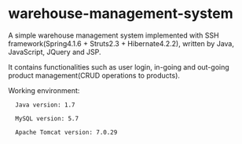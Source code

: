 # warehouse-management-system

A simple warehouse management system implemented with SSH framework(Spring4.1.6 + Struts2.3 + Hibernate4.2.2), written by Java, JavaScript, JQuery and JSP. 

It contains functionalities such as user login, in-going and out-going product management(CRUD operations to products).

Working environment:

      Java version: 1.7

      MySQL version: 5.7

      Apache Tomcat version: 7.0.29

